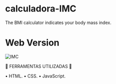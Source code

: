 # calculadora-IMC
The BMI calculator indicates your body mass index.

# Web Version
![IMC](https://user-images.githubusercontent.com/107657763/184283975-0f861881-cb96-4817-96ca-42dad25b8435.gif)

🔧 FERRAMENTAS UTILIZADAS 🔧

• HTML.
• CSS.
• JavaScript.
